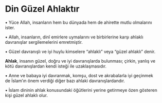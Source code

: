 #  Din Güzel Ahlaktır

• Yüce Allah, insanların hem bu dünyada hem de ahirette mutlu olmalarını ister.

• Allah, insanların, dinî emirlere uymalarını ve birbirlerine karşı ahlaklı davranışlar sergilemelerini emretmiştir.

• Güzel davranışlı ve iyi huylu kimselere “ahlaklı” veya “güzel ahlaklı” denir.

**Ahlak**, insanın güzel, doğru ve iyi davranışlarda bulunması; çirkin, yanlış ve kötü davranışlardan kendi isteği ile uzaklaşmasıdır.


• Anne ve babaya iyi davranmak, komşu, dost ve akrabalarla iyi geçinmek de İslam’ın önem verdiği diğer bazı ahlaki davranışlardandır.

• İslam dininin ahlak konusundaki öğütlerini yerine getirmeye özen gösteren kişi güzel ahlaklı olur.




















